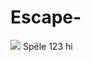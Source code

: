 # Escape-
![](https://www.petcity.lv/media/blog/964x494/erik-jan-leusink-IbPxGLgJiMI-unsplash.webp)
Spēle 123
hi
